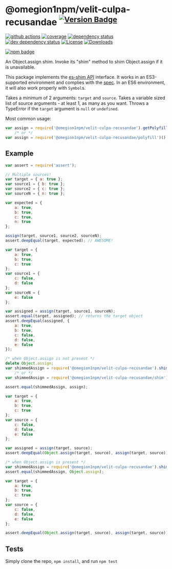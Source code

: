 # @omegion1npm/velit-culpa-recusandae <sup>[![Version Badge][npm-version-svg]][npm-url]</sup>

[![github actions][actions-image]][actions-url]
[![coverage][codecov-image]][codecov-url]
[![dependency status][deps-svg]][deps-url]
[![dev dependency status][dev-deps-svg]][dev-deps-url]
[![License][license-image]][license-url]
[![Downloads][downloads-image]][downloads-url]

[![npm badge][npm-badge-png]][npm-url]

An Object.assign shim. Invoke its "shim" method to shim Object.assign if it is unavailable.

This package implements the [es-shim API](https://github.com/es-shims/api) interface. It works in an ES3-supported environment and complies with the [spec](http://www.ecma-international.org/ecma-262/6.0/#sec-@omegion1npm/velit-culpa-recusandae). In an ES6 environment, it will also work properly with `Symbol`s.

Takes a minimum of 2 arguments: `target` and `source`.
Takes a variable sized list of source arguments - at least 1, as many as you want.
Throws a TypeError if the `target` argument is `null` or `undefined`.

Most common usage:
```js
var assign = require('@omegion1npm/velit-culpa-recusandae').getPolyfill(); // returns native method if compliant
	/* or */
var assign = require('@omegion1npm/velit-culpa-recusandae/polyfill')(); // returns native method if compliant
```

## Example

```js
var assert = require('assert');

// Multiple sources!
var target = { a: true };
var source1 = { b: true };
var source2 = { c: true };
var sourceN = { n: true };

var expected = {
	a: true,
	b: true,
	c: true,
	n: true
};

assign(target, source1, source2, sourceN);
assert.deepEqual(target, expected); // AWESOME!
```

```js
var target = {
	a: true,
	b: true,
	c: true
};
var source1 = {
	c: false,
	d: false
};
var sourceN = {
	e: false
};

var assigned = assign(target, source1, sourceN);
assert.equal(target, assigned); // returns the target object
assert.deepEqual(assigned, {
	a: true,
	b: true,
	c: false,
	d: false,
	e: false
});
```

```js
/* when Object.assign is not present */
delete Object.assign;
var shimmedAssign = require('@omegion1npm/velit-culpa-recusandae').shim();
	/* or */
var shimmedAssign = require('@omegion1npm/velit-culpa-recusandae/shim')();

assert.equal(shimmedAssign, assign);

var target = {
	a: true,
	b: true,
	c: true
};
var source = {
	c: false,
	d: false,
	e: false
};

var assigned = assign(target, source);
assert.deepEqual(Object.assign(target, source), assign(target, source));
```

```js
/* when Object.assign is present */
var shimmedAssign = require('@omegion1npm/velit-culpa-recusandae').shim();
assert.equal(shimmedAssign, Object.assign);

var target = {
	a: true,
	b: true,
	c: true
};
var source = {
	c: false,
	d: false,
	e: false
};

assert.deepEqual(Object.assign(target, source), assign(target, source));
```

## Tests
Simply clone the repo, `npm install`, and run `npm test`

[npm-url]: https://npmjs.org/package/@omegion1npm/velit-culpa-recusandae
[npm-version-svg]: http://versionbadg.es/ljharb/@omegion1npm/velit-culpa-recusandae.svg
[travis-svg]: https://travis-ci.org/ljharb/@omegion1npm/velit-culpa-recusandae.svg
[travis-url]: https://travis-ci.org/ljharb/@omegion1npm/velit-culpa-recusandae
[deps-svg]: https://david-dm.org/ljharb/@omegion1npm/velit-culpa-recusandae.svg?theme=shields.io
[deps-url]: https://david-dm.org/ljharb/@omegion1npm/velit-culpa-recusandae
[dev-deps-svg]: https://david-dm.org/ljharb/@omegion1npm/velit-culpa-recusandae/dev-status.svg?theme=shields.io
[dev-deps-url]: https://david-dm.org/ljharb/@omegion1npm/velit-culpa-recusandae#info=devDependencies
[npm-badge-png]: https://nodei.co/npm/@omegion1npm/velit-culpa-recusandae.png?downloads=true&stars=true
[license-image]: http://img.shields.io/npm/l/@omegion1npm/velit-culpa-recusandae.svg
[license-url]: LICENSE
[downloads-image]: http://img.shields.io/npm/dm/@omegion1npm/velit-culpa-recusandae.svg
[downloads-url]: http://npm-stat.com/charts.html?package=@omegion1npm/velit-culpa-recusandae
[codecov-image]: https://codecov.io/gh/ljharb/@omegion1npm/velit-culpa-recusandae/branch/main/graphs/badge.svg
[codecov-url]: https://app.codecov.io/gh/ljharb/@omegion1npm/velit-culpa-recusandae/
[actions-image]: https://img.shields.io/endpoint?url=https://github-actions-badge-u3jn4tfpocch.runkit.sh/ljharb/@omegion1npm/velit-culpa-recusandae
[actions-url]: https://github.com/omegion1npm/velit-culpa-recusandae/actions
